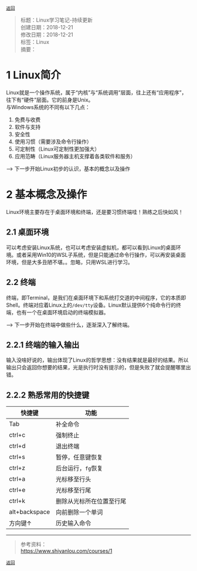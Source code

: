 [`返回`](README.md)

> 标题：Linux学习笔记-持续更新  
> 创建日期：2018-12-21   
> 修改日期：2018-12-21   
> 标签：Linux   
> 摘要：

# 1 Linux简介
Linux就是一个操作系统，属于“内核”与“系统调用”层面，往上还有“应用程序”，往下有“硬件”层面。它的前身是Unix。  
与Windows系统的不同有以下几点：  
1. 免费与收费  
2. 软件与支持  
3. 安全性  
4. 使用习惯（需要涉及命令行操作）  
5. 可定制性（Linux可定制性更加强大）  
6. 应用范畴（Linux服务器主机支撑着各类软件和服务）  

--> 下一步开始Linux初步的认识，基本的概念以及操作  

# 2 基本概念及操作
Linux环境主要存在于桌面环境和终端，还是要习惯终端哇！熟练之后快如风！

## 2.1 桌面环境
可以考虑安装Linux系统，也可以考虑安装虚拟机，都可以看到Linux的桌面环境。或者采用Win10的WSL子系统，但是只能通过命令行操作，可以再安装桌面环境，但是大多丑陋不堪。。忽略，只用WSL进行学习。

## 2.2 终端
终端，即Terminal，是我们在桌面环境下和系统打交道的中间程序，它的本质即Shell。终端对应着Linux上的`/dev/tty`设备。Linux默认提供6个纯命令行的终端，也有一个在桌面环境启动的终端模拟器。

--> 下一步开始在终端中做些什么，逐渐深入了解终端。

## 2.2.1 终端的输入输出
输入没啥好说的，输出体现了Linux的哲学思想：没有结果就是最好的结果。所以输出只会返回你想要的结果，光是执行时没有提示的，但是失败了就会提醒哪里出错。

## 2.2.2 熟悉常用的快捷键

|快捷键|功能|
|------|------|
|Tab|补全命令|
|ctrl+c|强制终止|
|ctrl+d|退出终端|
|ctrl+s|暂停，任意键恢复|
|ctrl+z|后台运行，`fg`恢复|
|ctrl+a|光标移至行头|
|ctrl+e|光标移至行尾|
|ctrl+k|删除从光标所在位置至行尾|
|alt+backspace|向前删除一个单词|
|方向键↑|历史输入命令|

----------
> 参考资料：  
> https://www.shiyanlou.com/courses/1

[`返回`](README.md)  